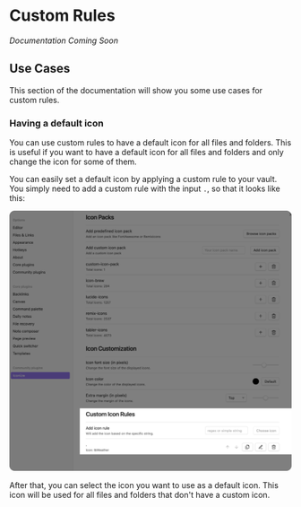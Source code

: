 # Custom Rules

*Documentation Coming Soon*

## Use Cases

This section of the documentation will show you some use cases for custom rules.

### Having a default icon

You can use custom rules to have a default icon for all files and folders. This is useful
if you want to have a default icon for all files and folders and only change the icon for
some of them.

You can easily set a default icon by applying a custom rule to your vault. You simply need
to add a custom rule with the input `.`, so that it looks like this:

![Default icon through custom rule](../assets/default-icon-through-custom-rules.png)

After that, you can select the icon you want to use as a default icon. This icon will be
used for all files and folders that don't have a custom icon.
